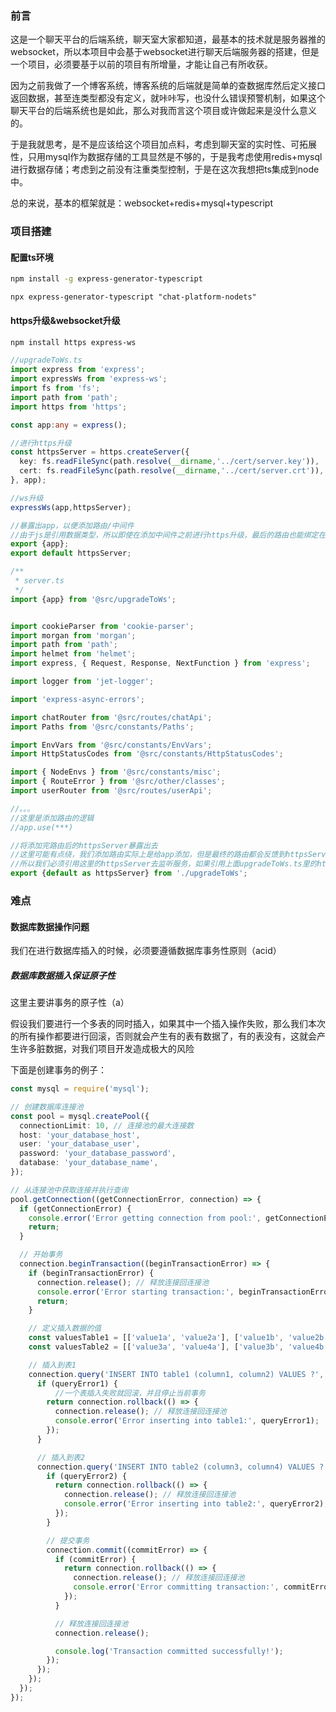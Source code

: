 ### 前言

这是一个聊天平台的后端系统，聊天室大家都知道，最基本的技术就是服务器推的websocket，所以本项目中会基于websocket进行聊天后端服务器的搭建，但是一个项目，必须要基于以前的项目有所增量，才能让自己有所收获。

因为之前我做了一个博客系统，博客系统的后端就是简单的查数据库然后定义接口返回数据，甚至连类型都没有定义，就咔咔写，也没什么错误预警机制，如果这个聊天平台的后端系统也是如此，那么对我而言这个项目或许做起来是没什么意义的。

于是我就思考，是不是应该给这个项目加点料，考虑到聊天室的实时性、可拓展性，只用mysql作为数据存储的工具显然是不够的，于是我考虑使用redis+mysql进行数据存储；考虑到之前没有注重类型控制，于是在这次我想把ts集成到node中。

总的来说，基本的框架就是：websocket+redis+mysql+typescript

### 项目搭建

#### 配置ts环境

~~~sh
npm install -g express-generator-typescript
~~~

~~~
npx express-generator-typescript "chat-platform-nodets"
~~~

#### https升级&websocket升级

~~~sh
npm install https express-ws
~~~

~~~ts
//upgradeToWs.ts
import express from 'express';
import expressWs from 'express-ws';
import fs from 'fs';
import path from 'path';
import https from 'https';

const app:any = express();

//进行https升级
const httpsServer = https.createServer({
  key: fs.readFileSync(path.resolve(__dirname,'../cert/server.key')),
  cert: fs.readFileSync(path.resolve(__dirname,'../cert/server.crt')),
}, app);

//ws升级
expressWs(app,httpsServer);

//暴露出app，以便添加路由/中间件
//由于js是引用数据类型，所以即使在添加中间件之前进行https升级，最后的路由也能绑定在服务器上
export {app};
export default httpsServer;
~~~

~~~ts
/**
 * server.ts
 */
import {app} from '@src/upgradeToWs';


import cookieParser from 'cookie-parser';
import morgan from 'morgan';
import path from 'path';
import helmet from 'helmet';
import express, { Request, Response, NextFunction } from 'express';

import logger from 'jet-logger';

import 'express-async-errors';

import chatRouter from '@src/routes/chatApi';
import Paths from '@src/constants/Paths';

import EnvVars from '@src/constants/EnvVars';
import HttpStatusCodes from '@src/constants/HttpStatusCodes';

import { NodeEnvs } from '@src/constants/misc';
import { RouteError } from '@src/other/classes';
import userRouter from '@src/routes/userApi';

//。。。
//这里是添加路由的逻辑
//app.use(***)

//将添加完路由后的httpsServer暴露出去
//这里可能有点绕，我们添加路由实际上是给app添加，但是最终的路由都会反馈到httpsServer上
//所以我们必须引用这里的httpsServer去监听服务，如果引用上面upgradeToWs.ts里的httpsServer去监听，那么server.ts文件就不会被执行，路由也就没被加上
export {default as httpsServer} from './upgradeToWs';
~~~

### 难点

#### 数据库数据操作问题

我们在进行数据库插入的时候，必须要遵循数据库事务性原则（acid）

##### 数据库数据插入保证原子性

这里主要讲事务的原子性（a）

假设我们要进行一个多表的同时插入，如果其中一个插入操作失败，那么我们本次的所有操作都要进行回滚，否则就会产生有的表有数据了，有的表没有，这就会产生许多脏数据，对我们项目开发造成极大的风险

下面是创建事务的例子：

~~~ts
const mysql = require('mysql');

// 创建数据库连接池
const pool = mysql.createPool({
  connectionLimit: 10, // 连接池的最大连接数
  host: 'your_database_host',
  user: 'your_database_user',
  password: 'your_database_password',
  database: 'your_database_name',
});

// 从连接池中获取连接并执行查询
pool.getConnection((getConnectionError, connection) => {
  if (getConnectionError) {
    console.error('Error getting connection from pool:', getConnectionError);
    return;
  }

  // 开始事务
  connection.beginTransaction((beginTransactionError) => {
    if (beginTransactionError) {
      connection.release(); // 释放连接回连接池
      console.error('Error starting transaction:', beginTransactionError);
      return;
    }

    // 定义插入数据的值
    const valuesTable1 = [['value1a', 'value2a'], ['value1b', 'value2b'], ['value1c', 'value2c']];
    const valuesTable2 = [['value3a', 'value4a'], ['value3b', 'value4b'], ['value3c', 'value4c']];

    // 插入到表1
    connection.query('INSERT INTO table1 (column1, column2) VALUES ?', [valuesTable1], (queryError1, results1) => {
      if (queryError1) {
          //一个表插入失败就回滚，并且停止当前事务
        return connection.rollback(() => {
          connection.release(); // 释放连接回连接池
          console.error('Error inserting into table1:', queryError1);
        });
      }

      // 插入到表2
      connection.query('INSERT INTO table2 (column3, column4) VALUES ?', [valuesTable2], (queryError2, results2) => {
        if (queryError2) {
          return connection.rollback(() => {
            connection.release(); // 释放连接回连接池
            console.error('Error inserting into table2:', queryError2);
          });
        }

        // 提交事务
        connection.commit((commitError) => {
          if (commitError) {
            return connection.rollback(() => {
              connection.release(); // 释放连接回连接池
              console.error('Error committing transaction:', commitError);
            });
          }

          // 释放连接回连接池
          connection.release();

          console.log('Transaction committed successfully!');
        });
      });
    });
  });
});
~~~











